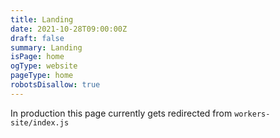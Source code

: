 ```yaml
---
title: Landing
date: 2021-10-28T09:00:00Z
draft: false
summary: Landing
isPage: home
ogType: website
pageType: home
robotsDisallow: true
---
```


In production this page currently gets redirected from `workers-site/index.js`
